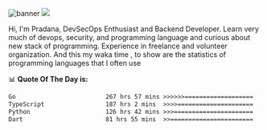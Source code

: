 ![banner](.github/banner-profile.jpeg)
<img src="https://user-images.githubusercontent.com/73097560/115834477-dbab4500-a447-11eb-908a-139a6edaec5c.gif"></p>

Hi, I'm Pradana, DevSecOps Enthusiast and Backend Developer. Learn very much of devops, security, and programming language and curious about new stack of programming. Experience in freelance and volunteer organization. And this my waka time , to show are the statistics of programming languages that I often use

📊 **Quote Of The Day is:**
<!--START_SECTION:waka-->

```txt
Go                         267 hrs 57 mins >>>>>>===================   25.49 %
TypeScript                 187 hrs 2 mins  >>>>=====================   17.79 %
Python                     126 hrs 42 mins >>>======================   12.05 %
Dart                       81 hrs 55 mins  >>=======================   07.79 %
```

<!--END_SECTION:waka-->

